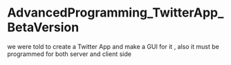 # AdvancedProgramming_TwitterApp_BetaVersion
we were told to create a Twitter App and make a GUI for it , also it must be programmed for both server and client side

